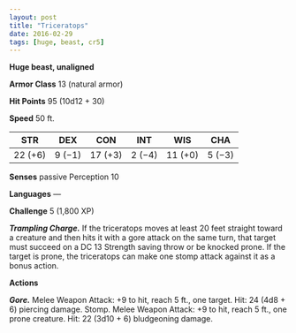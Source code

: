 ```yaml
---
layout: post
title: "Triceratops"
date: 2016-02-29
tags: [huge, beast, cr5]
---
```


**Huge beast, unaligned**

**Armor Class** 13 (natural armor)

**Hit Points** 95 (10d12 + 30)

**Speed** 50 ft.

|   STR   |   DEX   |   CON   |   INT   |   WIS   |   CHA   |
|:-----:|:-----:|:-----:|:-----:|:-----:|:-----:|
| 22 (+6) | 9 (−1) | 17 (+3) | 2 (−4) | 11 (+0) | 5 (−3) |

**Senses** passive Perception 10 

**Languages** — 

**Challenge** 5 (1,800 XP)

***Trampling Charge.*** If the triceratops moves at least 20 feet straight toward a creature and then hits it with a gore attack on the same turn, that target must succeed on a DC 13 Strength saving throw or be knocked prone. If the target is prone, the triceratops can make one stomp attack against it as a bonus action. 

**Actions** 

***Gore.*** Melee Weapon Attack: +9 to hit, reach 5 ft., one target. Hit: 24 (4d8 + 6) piercing damage. Stomp. Melee Weapon Attack: +9 to hit, reach 5 ft., one prone creature. Hit: 22 (3d10 + 6) bludgeoning damage.
